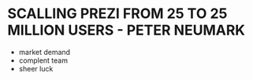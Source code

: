 SCALLING PREZI FROM 25 TO 25 MILLION USERS - PETER NEUMARK
==========================================================

- market demand
- complent team
- sheer luck


